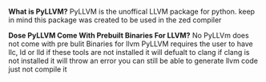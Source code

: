 **What is PyLLVM?**
PyLLVM is the unoffical LLVM package for 
python. keep in mind this package was 
created to be used in the zed compiler


**Dose PyLLVM Come With Prebuilt Binaries For LLVM?**
No PyLLVm does not come with pre bulit Binaries for llvm 
PyLLVM requires the user to have llc, ld or lld if these
tools are not installed it will defualt to clang if clang
is not installed it will throw an error you can still be
able to generate llvm code just not compile it
